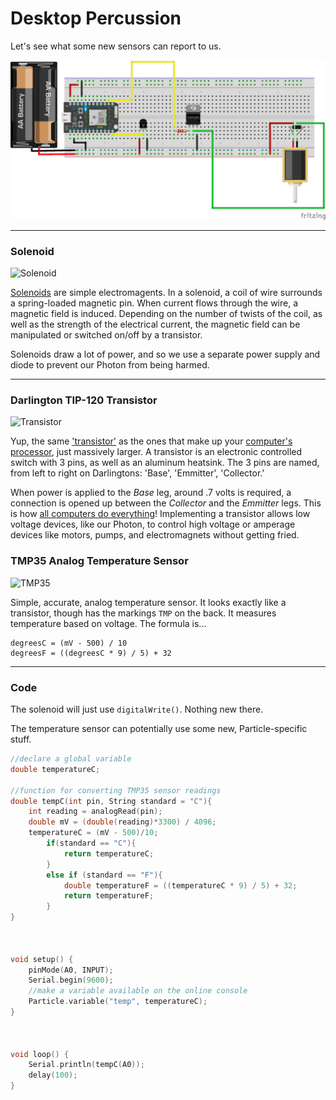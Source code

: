 # Desktop Percussion

Let's see what some new sensors can report to us.

![solenoid](solenoid.png)

-----

### Solenoid 

![Solenoid](https://cdn-shop.adafruit.com/970x728/2776-00.jpg)

[Solenoids](https://en.wikipedia.org/wiki/Solenoid) are simple electromagents. In a solenoid, a coil of wire surrounds a spring-loaded magnetic pin. When current flows through the wire, a magnetic field is induced. Depending on the number of twists of the coil, as well as the strength of the electrical current, the magnetic field can be manipulated or switched on/off by a transistor.

Solenoids draw a lot of power, and so we use a separate power supply and diode to prevent our Photon from being harmed. 

-----

### Darlington TIP-120 Transistor

![Transistor](https://cdn-shop.adafruit.com/970x728/976-01.jpg)

Yup, the same ['transistor'](https://en.wikipedia.org/wiki/Transistor) as the ones that make up your [computer's processor](https://en.wikipedia.org/wiki/Central_processing_unit), just massively larger. A transistor is an electronic controlled switch with 3 pins, as well as an aluminum heatsink. The 3 pins are named, from left to right on Darlingtons: 'Base', 'Emmitter', 'Collector.' 

When power is applied to the *Base* leg, around .7 volts is required, a connection is opened up between the *Collector* and the *Emmitter* legs. This is how [all computers do everything](https://en.wikipedia.org/wiki/Logic_gate)! Implementing a transistor allows low voltage devices, like our Photon, to control high voltage or amperage devices like motors, pumps, and electromagnets without getting fried.


### TMP35 Analog Temperature Sensor

![TMP35](https://cdn-learn.adafruit.com/assets/assets/000/035/444/large1024/temperature_165-00.jpg?1473013495)

Simple, accurate, analog temperature sensor. It looks exactly like a transistor, though has the markings `TMP` on the back. It measures temperature based on voltage. The formula is...

```
degreesC = (mV - 500) / 10
degreesF = ((degreesC * 9) / 5) + 32
```

-----

### Code

The solenoid will just use `digitalWrite()`. Nothing new there.

The temperature sensor can potentially use some new, Particle-specific stuff.

```c
//declare a global variable
double temperatureC;

//function for converting TMP35 sensor readings
double tempC(int pin, String standard = "C"){
    int reading = analogRead(pin);
    double mV = (double(reading)*3300) / 4096;
    temperatureC = (mV - 500)/10;
        if(standard == "C"){
            return temperatureC;
        }
        else if (standard == "F"){
            double temperatureF = ((temperatureC * 9) / 5) + 32;
            return temperatureF;
        }
}



void setup() {
	pinMode(A0, INPUT);
	Serial.begin(9600);
	//make a variable available on the online console
	Particle.variable("temp", temperatureC);
}



void loop() {
    Serial.println(tempC(A0));
    delay(100);
}
```